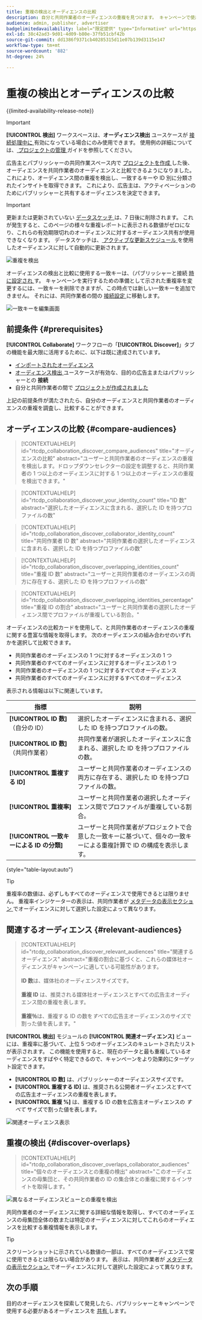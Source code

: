 ```yaml
---
title: 重複の検出とオーディエンスの比較
description: 自分と共同作業者のオーディエンスの重複を見つけます。 キャンペーンで使用する最適なオーディエンスを見つける方法を説明します。
audience: admin, publisher, advertiser
badgelimitedavailability: label="限定提供" type="Informative" url="https://helpx.adobe.com/jp/legal/product-descriptions/real-time-customer-data-platform-collaboration.html newtab=true"
exl-id: 38c42ad3-9d01-4d09-b80e-37fb51cbf42b
source-git-commit: dd1386f9371cb40285315d11e07b139d3115e147
workflow-type: tm+mt
source-wordcount: '882'
ht-degree: 24%

---
```


# 重複の検出とオーディエンスの比較

{{limited-availability-release-note}}

>[!IMPORTANT]
>
>**[!UICONTROL 検出]** ワークスペースは、**オーディエンス検出** ユースケースが [ 接続処理中に ](../connect/establishing-connections.md#connection-settings) 有効になっている場合にのみ使用できます。 使用例の詳細については、[ プロジェクトの管理 ](./manage-projects.md#project-use-cases) ガイドを参照してください。

広告主とパブリッシャーの共同作業スペース内で [ プロジェクトを作成 ](/help/guide/collaborate/manage-projects.md) した後、オーディエンスを共同作業者のオーディエンスと比較できるようになりました。 これにより、オーディエンス間の重複を検出し、一致するキーや ID 別に分類されたインサイトを取得できます。 これにより、広告主は、アクティベーションのためにパブリッシャーと共有するオーディエンスを決定できます。

>[!IMPORTANT]
>
>更新または更新されていない [ データスケッチ ](/help/guide/glossary.md#sketches) は、7 日後に削除されます。 これが発生すると、このページの様々な重複レポートに表示される数値がゼロになり、これらの有効期限切れのオーディエンスに対するオーディエンス共有が使用できなくなります。 データスケッチは、[ アクティブな更新スケジュール ](/help/guide/setup/onboard-audiences.md#schedule) を使用したオーディエンスに対して自動的に更新されます。

![ 重複を検出 ](/help/assets/collaborate/discover-overlaps/discover-overlaps.png)

オーディエンスの検出と比較に使用する一致キーは、（パブリッシャーと接続 [ 時に設定され ](/help/guide/connect/establishing-connections.md#connection-settings) す。 キャンペーンを実行するための準備として示された重複率を変更するには、一致キーを削除できますが、この時点では新しい一致キーを追加できません。 それには、共同作業者の間の [ 接続設定 ](/help/guide/connect/establishing-connections.md#connection-settings) に移動します。

![ 一致キーを編集画面 ](/help/assets/collaborate/discover-overlaps/edit-match-keys.png)

## 前提条件 {#prerequisites}

**[!UICONTROL Collaborate]** ワークフローの「**[!UICONTROL Discover]**」タブの機能を最大限に活用するために、以下は既に達成されています。

* [インポートされたオーディエンス](/help/guide/setup/onboard-audiences.md)
* [ オーディエンス検出 ](/help/guide/connect/establishing-connections.md) ユースケースが有効な、目的の広告主またはパブリッシャーとの **接続**
* 自分と共同作業者の間で [ プロジェクトが作成されました ](/help/guide/collaborate/manage-projects.md)

上記の前提条件が満たされたら、自分のオーディエンスと共同作業者のオーディエンスの重複を調査し、比較することができます。

## オーディエンスの比較 {#compare-audiences}

>[!CONTEXTUALHELP]
>id="rtcdp_collaboration_discover_compare_audiences"
>title="オーディエンスの比較"
>abstract="ユーザーと共同作業者のオーディエンスの重複を検出します。ドロップダウンセレクターの設定を調整すると、共同作業者の 1 つ以上のオーディエンスに対する 1 つ以上のオーディエンスの重複を検出できます。"

>[!CONTEXTUALHELP]
>id="rtcdp_collaboration_discover_your_identity_count"
>title="ID 数"
>abstract="選択したオーディエンスに含まれる、選択した ID を持つプロファイルの数"

>[!CONTEXTUALHELP]
>id="rtcdp_collaboration_discover_collaborator_identity_count"
>title="共同作業者 ID 数"
>abstract="共同作業者の選択したオーディエンスに含まれる、選択した ID を持つプロファイルの数"

>[!CONTEXTUALHELP]
>id="rtcdp_collaboration_discover_overlapping_identities_count"
>title="重複 ID 数"
>abstract="ユーザーと共同作業者のオーディエンスの両方に存在する、選択した ID を持つプロファイルの数"

>[!CONTEXTUALHELP]
>id="rtcdp_collaboration_discover_overlapping_identities_percentage"
>title="重複 ID の割合"
>abstract="ユーザーと共同作業者の選択したオーディエンス間でプロファイルが重複している割合。"

オーディエンスの比較カードを使用して、と共同作業者のオーディエンスの重複に関する豊富な情報を取得します。 次のオーディエンスの組み合わせのいずれかを選択して比較できます。

* 共同作業者のオーディエンスの 1 つに対するオーディエンスの 1 つ
* 共同作業者のすべてのオーディエンスに対するオーディエンスの 1 つ
* 共同作業者のオーディエンスの 1 つに対するすべてのオーディエンス
* 共同作業者のすべてのオーディエンスに対するすべてのオーディエンス

表示される情報は以下に関連しています。

| 指標 | 説明 |
|---------|----------|
| **[!UICONTROL ID 数]** （自分の ID） | 選択したオーディエンスに含まれる、選択した ID を持つプロファイルの数。 |
| **[!UICONTROL ID 数]** （共同作業者） | 共同作業者が選択したオーディエンスに含まれる、選択した ID を持つプロファイルの数。 |
| **[!UICONTROL 重複する ID]** | ユーザーと共同作業者のオーディエンスの両方に存在する、選択した ID を持つプロファイルの数。 |
| **[!UICONTROL 重複率]** | ユーザーと共同作業者の選択したオーディエンス間でプロファイルが重複している割合。 |
| **[!UICONTROL 一致キーによる ID の分類]** | ユーザーと共同作業者がプロジェクトで合意した一致キーに基づいて、個々の一致キーによる重複計算で ID の構成を表示します。 |

{style="table-layout:auto"}

>[!TIP]
>
>重複率の数値は、必ずしもすべてのオーディエンスで使用できるとは限りません。 重複率インジケーターの表示は、共同作業者が [ メタデータの表示セクション ](/help/guide/setup/onboard-audiences.md#metadata-visibility) でオーディエンスに対して選択した設定によって異なります。

## 関連するオーディエンス {#relevant-audiences}

>[!CONTEXTUALHELP]
>id="rtcdp_collaboration_discover_relevant_audiences"
>title="関連するオーディエンス"
>abstract="重複の割合に基づくと、これらの媒体社オーディエンスがキャンペーンに適している可能性があります。<br><br><b>ID 数</b>は、媒体社のオーディエンスサイズです。<br><br> <b>重複 ID</b> は、推奨される媒体社オーディエンスとすべての広告主オーディエンス間の重複を表します。<br><br><b>重複％</b>は、重複する ID の数を<i>すべて</i>の広告主オーディエンスのサイズで割った値を表します。"

**[!UICONTROL 検出]** モジュールの **[!UICONTROL 関連オーディエンス]** ビューには、重複率に基づいて、上位 5 つのオーディエンスのキュレートされたリストが表示されます。 この機能を使用すると、現在のデータと最も重複しているオーディエンスをすばやく特定できるので、キャンペーンをより効果的にターゲット設定できます。

* **[!UICONTROL ID 数]** は、パブリッシャーのオーディエンスサイズです。
* **[!UICONTROL 重複する ID]** は、推奨される公開者オーディエンスとすべての広告主オーディエンスの重複を表します。
* **[!UICONTROL 重複 %]** は、重複する ID の数を広告主オーディエンスの *すべて* サイズで割った値を表します。

![ 関連オーディエンス表示 ](/help/assets/collaborate/discover-overlaps/relevant-audiences-highlighted.png)

## 重複の検出 {#discover-overlaps}

>[!CONTEXTUALHELP]
>id="rtcdp_collaboration_discover_overlaps_collaborator_audiences"
>title="個々のオーディエンスとの重複の検出"
>abstract="このオーディエンスの母集団と、その共同作業者の ID の集合体との重複に関するインサイトを取得します。"

![ 異なるオーディエンスビューとの重複を検出 ](/help/assets/collaborate/discover-overlaps/discover-overlaps-cards-view.png)

共同作業者のオーディエンスに関する詳細な情報を取得し、すべてのオーディエンスの母集団全体の数または特定のオーディエンスに対してこれらのオーディエンスを比較する重複情報を表示します。

>[!TIP]
>
>スクリーンショットに示されている数値の一部は、すべてのオーディエンスで常に使用できるとは限らない場合があります。 表示は、共同作業者が [ メタデータの表示セクション ](/help/guide/setup/onboard-audiences.md#metadata-visibility) でオーディエンスに対して選択した設定によって異なります。

## 次の手順

目的のオーディエンスを探索して発見したら、パブリッシャーとキャンペーンで使用する必要があるオーディエンスを [ 共有 ](/help/guide/collaborate/share.md) します。
